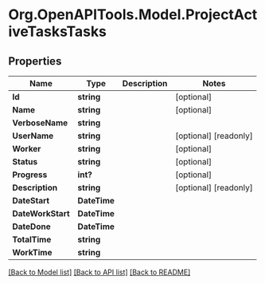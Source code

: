 
# Org.OpenAPITools.Model.ProjectActiveTasksTasks

## Properties

Name | Type | Description | Notes
------------ | ------------- | ------------- | -------------
**Id** | **string** |  | [optional] 
**Name** | **string** |  | [optional] 
**VerboseName** | **string** |  | 
**UserName** | **string** |  | [optional] [readonly] 
**Worker** | **string** |  | [optional] 
**Status** | **string** |  | [optional] 
**Progress** | **int?** |  | [optional] 
**Description** | **string** |  | [optional] [readonly] 
**DateStart** | **DateTime** |  | 
**DateWorkStart** | **DateTime** |  | 
**DateDone** | **DateTime** |  | 
**TotalTime** | **string** |  | 
**WorkTime** | **string** |  | 

[[Back to Model list]](../README.md#documentation-for-models)
[[Back to API list]](../README.md#documentation-for-api-endpoints)
[[Back to README]](../README.md)

